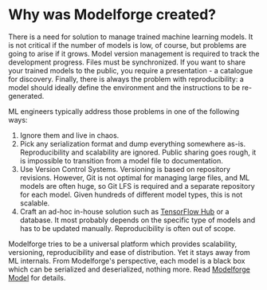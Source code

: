 # Why was Modelforge created?

There is a need for solution to manage trained machine learning models. It is not critical if the number
of models is low, of course, but problems are going to arise if it grows. Model version management
is required to track the development progress. Files must be synchronized. If you want to share
your trained models to the public, you require a presentation - a catalogue for discovery.
Finally, there is always the problem with reproducibility: a model should ideally define
the environment and the instructions to be re-generated.

ML engineers typically address those problems in one of the following ways:

1. Ignore them and live in chaos.
2. Pick any serialization format and dump everything somewhere as-is. Reproducibility and scalability
are ignored. Public sharing goes rough, it is impossible to transition from a model file to documentation.
3. Use Version Control Systems. Versioning is based on repository revisions. However, Git is not
optimal for managing large files, and ML models are often huge, so Git LFS is required and a separate
repository for each model. Given hundreds of different model types, this is not scalable.
4. Craft an ad-hoc in-house solution such as [TensorFlow Hub](https://tfhub.dev) or a database.
It most probably depends on the specific type of models and has to be updated manually.
Reproducibility is often out of scope.

Modelforge tries to be a universal platform which provides scalability, versioning, reproducibility
and ease of distribution. Yet it stays away from ML internals. From Modelforge's perspective, each
model is a black box which can be serialized and deserialized, nothing more. Read [Modelforge Model](model.md)
for details.
